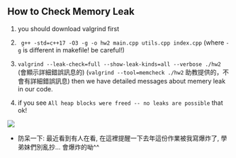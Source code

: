 ## How to Check Memory Leak

1. you should download valgrind first

2. ` g++ -std=c++17 -O3 -g -o hw2 main.cpp utils.cpp index.cpp`
(where `-g` is different in makefile! be careful!)

3. `valgrind --leak-check=full --show-leak-kinds=all --verbose ./hw2` (會顯示詳細錯誤訊息的)
(`valgrind --tool=memcheck ./hw2` 助教提供的，不會有詳細錯誤訊息)
then we have detailed messages about memery leak in our code.

4. if you see `All heap blocks were freed -- no leaks are possible` that ok!

![](https://i.imgur.com/dn1xFHw.png)

* 防呆一下: 最近看到有人在看, 在這裡提醒一下去年這份作業被我寫爆炸了, 學弟妹們別亂抄... 會爆炸的呦^^ 
